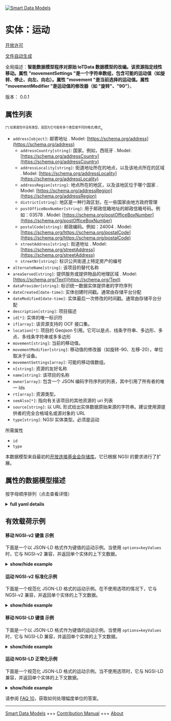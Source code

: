 <!-- 10-Header -->  
[![Smart Data Models](https://smartdatamodels.org/wp-content/uploads/2022/01/SmartDataModels_logo.png "Logo")](https://smartdatamodels.org)  
实体：运动  
=====<!-- /10-Header -->  
<!-- 15-License -->  
[开放许可](https://github.com/smart-data-models//dataModel.OCF/blob/master/movement/LICENSE.md)  
[文件自动生成](https://docs.google.com/presentation/d/e/2PACX-1vTs-Ng5dIAwkg91oTTUdt8ua7woBXhPnwavZ0FxgR8BsAI_Ek3C5q97Nd94HS8KhP-r_quD4H0fgyt3/pub?start=false&loop=false&delayms=3000#slide=id.gb715ace035_0_60)  
<!-- /15-License -->  
<!-- 20-Description -->  
全局描述：**智能数据模型程序对原始 IoTData 数据模型的改编。该资源指定线性移动。属性 "movementSettings "是一个字符串数组，包含可能的运动值（如旋转、停止、向左、向右）。属性 "movement "是当前选择的运动值。属性 "movementModifier "是运动值的修改器（如 "旋转"、"90"）**。  
版本： 0.0.1  
<!-- /20-Description -->  
<!-- 30-PropertiesList -->  

## 属性列表  

<sup><sub>[*] 如果属性中没有类型，是因为它可能有多个类型或不同的格式/模式</sub></sup>。  
- `address[object]`: 邮寄地址  . Model: [https://schema.org/address](https://schema.org/address)	- `addressCountry[string]`: 国家。例如，西班牙  . Model: [https://schema.org/addressCountry](https://schema.org/addressCountry)  
	- `addressLocality[string]`: 街道地址所在的地点，以及该地点所在的区域  . Model: [https://schema.org/addressLocality](https://schema.org/addressLocality)  
	- `addressRegion[string]`: 地点所在的地区，以及该地区位于哪个国家  . Model: [https://schema.org/addressRegion](https://schema.org/addressRegion)  
	- `district[string]`: 地区是一种行政区划，在一些国家由地方政府管理    
	- `postOfficeBoxNumber[string]`: 用于邮政信箱地址的邮政信箱号码。例如：03578  . Model: [https://schema.org/postOfficeBoxNumber](https://schema.org/postOfficeBoxNumber)  
	- `postalCode[string]`: 邮政编码。例如：24004  . Model: [https://schema.org/https://schema.org/postalCode](https://schema.org/https://schema.org/postalCode)  
	- `streetAddress[string]`: 街道地址  . Model: [https://schema.org/streetAddress](https://schema.org/streetAddress)  
	- `streetNr[string]`: 标识公共街道上特定房产的编号    
- `alternateName[string]`: 该项目的替代名称  - `areaServed[string]`: 提供服务或提供物品的地理区域  . Model: [https://schema.org/Text](https://schema.org/Text)- `dataProvider[string]`: 标识统一数据实体提供者的字符序列  - `dateCreated[date-time]`: 实体创建时间戳。通常由存储平台分配  - `dateModified[date-time]`: 实体最后一次修改的时间戳。通常由存储平台分配  - `description[string]`: 项目描述  - `id[*]`: 实体的唯一标识符  - `if[array]`: 该资源支持的 OCF 接口集。  - `location[*]`: 项目的 Geojson 引用。它可以是点、线条字符串、多边形、多点、多线条字符串或多多边形  - `movement[string]`: 当前的移动值。  - `movementModifier[string]`: 移动值的修改器（如旋转-90、左移-20），单位取决于设备。  - `movementSettings[array]`: 可能的移动值数组。  - `n[string]`: 资源的友好名称  - `name[string]`: 该项目的名称  - `owner[array]`: 包含一个 JSON 编码字符序列的列表，其中引用了所有者的唯一 Ids  - `rt[array]`: 资源类型。  - `seeAlso[*]`: 指向有关该项目的其他资源的 uri 列表  - `source[string]`: 以 URL 形式给出实体数据原始来源的字符串。建议使用源提供者的完全合格域名或源对象的 URL  - `type[string]`: NGSI 实体类型。必须是运动  <!-- /30-PropertiesList -->  
<!-- 35-RequiredProperties -->  
所需属性  
- `id`  - `type`  <!-- /35-RequiredProperties -->  
<!-- 40-RequiredProperties -->  
本数据模型来自最初的[开放连接基金会存储库](https://github.com/openconnectivityfoundation/IoTDataModels)。它已根据 NGSI 的要求进行了扩展。  
<!-- /40-RequiredProperties -->  
<!-- 50-DataModelHeader -->  
## 属性的数据模型描述  
按字母顺序排列（点击查看详情）  
<!-- /50-DataModelHeader -->  
<!-- 60-ModelYaml -->  
<details><summary><strong>full yaml details</strong></summary>    
```yaml  
movement:    
  description: 'Smart Data Models Program adaptation of the original IoTData data Models. This Resource specifies linear movement. The Property ''movementSettings'' is an array of strings containing possible movement values (e.g. spin, stop, left, right). The Property ''movement'' is the currently selected movement value. The Property ''movementModifier'' is a modifier to the movement value (e.g. ''spin'', ''90'') '    
  properties:    
    address:    
      description: The mailing address    
      properties:    
        addressCountry:    
          description: 'The country. For example, Spain'    
          type: string    
          x-ngsi:    
            model: https://schema.org/addressCountry    
            type: Property    
        addressLocality:    
          description: 'The locality in which the street address is, and which is in the region'    
          type: string    
          x-ngsi:    
            model: https://schema.org/addressLocality    
            type: Property    
        addressRegion:    
          description: 'The region in which the locality is, and which is in the country'    
          type: string    
          x-ngsi:    
            model: https://schema.org/addressRegion    
            type: Property    
        district:    
          description: 'A district is a type of administrative division that, in some countries, is managed by the local government'    
          type: string    
          x-ngsi:    
            type: Property    
        postOfficeBoxNumber:    
          description: 'The post office box number for PO box addresses. For example, 03578'    
          type: string    
          x-ngsi:    
            model: https://schema.org/postOfficeBoxNumber    
            type: Property    
        postalCode:    
          description: 'The postal code. For example, 24004'    
          type: string    
          x-ngsi:    
            model: https://schema.org/https://schema.org/postalCode    
            type: Property    
        streetAddress:    
          description: The street address    
          type: string    
          x-ngsi:    
            model: https://schema.org/streetAddress    
            type: Property    
        streetNr:    
          description: Number identifying a specific property on a public street    
          type: string    
          x-ngsi:    
            type: Property    
      type: object    
      x-ngsi:    
        model: https://schema.org/address    
        type: Property    
    alternateName:    
      description: An alternative name for this item    
      type: string    
      x-ngsi:    
        type: Property    
    areaServed:    
      description: The geographic area where a service or offered item is provided    
      type: string    
      x-ngsi:    
        model: https://schema.org/Text    
        type: Property    
    dataProvider:    
      description: A sequence of characters identifying the provider of the harmonised data entity    
      type: string    
      x-ngsi:    
        type: Property    
    dateCreated:    
      description: Entity creation timestamp. This will usually be allocated by the storage platform    
      format: date-time    
      type: string    
      x-ngsi:    
        type: Property    
    dateModified:    
      description: Timestamp of the last modification of the entity. This will usually be allocated by the storage platform    
      format: date-time    
      type: string    
      x-ngsi:    
        type: Property    
    description:    
      description: A description of this item    
      type: string    
      x-ngsi:    
        type: Property    
    id:    
      anyOf:    
        - description: Identifier format of any NGSI entity    
          maxLength: 256    
          minLength: 1    
          pattern: ^[\w\-\.\{\}\$\+\*\[\]`|~^@!,:\\]+$    
          type: string    
          x-ngsi:    
            type: Property    
        - description: Identifier format of any NGSI entity    
          format: uri    
          type: string    
          x-ngsi:    
            type: Property    
      description: Unique identifier of the entity    
      x-ngsi:    
        type: Property    
    if:    
      description: The OCF Interface set supported by this Resource.    
      items:    
        enum:    
          - oic.if.s    
          - oic.if.baseline    
        type: string    
      minItems: 2    
      readOnly: true    
      type: array    
      uniqueItems: true    
      x-ngsi:    
        type: Property    
    location:    
      description: 'Geojson reference to the item. It can be Point, LineString, Polygon, MultiPoint, MultiLineString or MultiPolygon'    
      oneOf:    
        - description: Geojson reference to the item. Point    
          properties:    
            bbox:    
              items:    
                type: number    
              minItems: 4    
              type: array    
            coordinates:    
              items:    
                type: number    
              minItems: 2    
              type: array    
            type:    
              enum:    
                - Point    
              type: string    
          required:    
            - type    
            - coordinates    
          title: GeoJSON Point    
          type: object    
          x-ngsi:    
            type: GeoProperty    
        - description: Geojson reference to the item. LineString    
          properties:    
            bbox:    
              items:    
                type: number    
              minItems: 4    
              type: array    
            coordinates:    
              items:    
                items:    
                  type: number    
                minItems: 2    
                type: array    
              minItems: 2    
              type: array    
            type:    
              enum:    
                - LineString    
              type: string    
          required:    
            - type    
            - coordinates    
          title: GeoJSON LineString    
          type: object    
          x-ngsi:    
            type: GeoProperty    
        - description: Geojson reference to the item. Polygon    
          properties:    
            bbox:    
              items:    
                type: number    
              minItems: 4    
              type: array    
            coordinates:    
              items:    
                items:    
                  items:    
                    type: number    
                  minItems: 2    
                  type: array    
                minItems: 4    
                type: array    
              type: array    
            type:    
              enum:    
                - Polygon    
              type: string    
          required:    
            - type    
            - coordinates    
          title: GeoJSON Polygon    
          type: object    
          x-ngsi:    
            type: GeoProperty    
        - description: Geojson reference to the item. MultiPoint    
          properties:    
            bbox:    
              items:    
                type: number    
              minItems: 4    
              type: array    
            coordinates:    
              items:    
                items:    
                  type: number    
                minItems: 2    
                type: array    
              type: array    
            type:    
              enum:    
                - MultiPoint    
              type: string    
          required:    
            - type    
            - coordinates    
          title: GeoJSON MultiPoint    
          type: object    
          x-ngsi:    
            type: GeoProperty    
        - description: Geojson reference to the item. MultiLineString    
          properties:    
            bbox:    
              items:    
                type: number    
              minItems: 4    
              type: array    
            coordinates:    
              items:    
                items:    
                  items:    
                    type: number    
                  minItems: 2    
                  type: array    
                minItems: 2    
                type: array    
              type: array    
            type:    
              enum:    
                - MultiLineString    
              type: string    
          required:    
            - type    
            - coordinates    
          title: GeoJSON MultiLineString    
          type: object    
          x-ngsi:    
            type: GeoProperty    
        - description: Geojson reference to the item. MultiLineString    
          properties:    
            bbox:    
              items:    
                type: number    
              minItems: 4    
              type: array    
            coordinates:    
              items:    
                items:    
                  items:    
                    items:    
                      type: number    
                    minItems: 2    
                    type: array    
                  minItems: 4    
                  type: array    
                type: array    
              type: array    
            type:    
              enum:    
                - MultiPolygon    
              type: string    
          required:    
            - type    
            - coordinates    
          title: GeoJSON MultiPolygon    
          type: object    
          x-ngsi:    
            type: GeoProperty    
      x-ngsi:    
        type: GeoProperty    
    movement:    
      description: The current movement value.    
      type: string    
      x-ngsi:    
        type: Property    
    movementModifier:    
      description: 'The modifier to the movement value (e.g. spin-90, left-20), units are device dependent.'    
      type: string    
      x-ngsi:    
        type: Property    
    movementSettings:    
      description: The array of possible movement values.    
      items:    
        type: string    
      readOnly: true    
      type: array    
      x-ngsi:    
        type: Property    
    n:    
      description: Friendly name of the Resource    
      maxLength: 64    
      readOnly: true    
      type: string    
      x-ngsi:    
        type: Property    
    name:    
      description: The name of this item    
      type: string    
      x-ngsi:    
        type: Property    
    owner:    
      description: A List containing a JSON encoded sequence of characters referencing the unique Ids of the owner(s)    
      items:    
        anyOf:    
          - description: Identifier format of any NGSI entity    
            maxLength: 256    
            minLength: 1    
            pattern: ^[\w\-\.\{\}\$\+\*\[\]`|~^@!,:\\]+$    
            type: string    
            x-ngsi:    
              type: Property    
          - description: Identifier format of any NGSI entity    
            format: uri    
            type: string    
            x-ngsi:    
              type: Property    
        description: Unique identifier of the entity    
        x-ngsi:    
          type: Property    
      type: array    
      x-ngsi:    
        type: Property    
    rt:    
      description: The Resource Type.    
      items:    
        enum:    
          - oic.r.movement.linear    
        maxLength: 64    
        type: string    
      minItems: 1    
      readOnly: true    
      type: array    
      uniqueItems: true    
      x-ngsi:    
        type: Property    
    seeAlso:    
      description: list of uri pointing to additional resources about the item    
      oneOf:    
        - items:    
            format: uri    
            type: string    
          minItems: 1    
          type: array    
        - format: uri    
          type: string    
      x-ngsi:    
        type: Property    
    source:    
      description: 'A sequence of characters giving the original source of the entity data as a URL. Recommended to be the fully qualified domain name of the source provider, or the URL to the source object'    
      type: string    
      x-ngsi:    
        type: Property    
    type:    
      description: NGSI entity type. It has to be movement    
      enum:    
        - movement    
      type: string    
      x-ngsi:    
        type: Property    
  required:    
    - id    
    - type    
  type: object    
  x-derived-from: https://github.com/OpenInterConnect/IoTDataModels/blob/master/movementResURI.swagger.json    
  x-disclaimer: 'Redistribution and use in source and binary forms, with or without modification, are permitted  provided that the license conditions are met. Copyleft (c) 2022 Contributors to Smart Data Models Program'    
  x-license-url: https://github.com/smart-data-models/dataModel.OCF/blob/master/movement/LICENSE.md    
  x-model-schema: https://smart-data-models.github.io/dataModel.IoTDataModels/movement/schema.json    
  x-model-tags: OCF    
  x-version: 0.0.1    
```  
</details>    
<!-- /60-ModelYaml -->  
<!-- 70-MiddleNotes -->  
<!-- /70-MiddleNotes -->  
<!-- 80-Examples -->  
## 有效载荷示例  
#### 移动 NGSI-v2 键值 示例  
下面是一个以 JSON-LD 格式作为键值的运动示例。当使用 `options=keyValues` 时，它与 NGSI-v2 兼容，并返回单个实体的上下文数据。  
<details><summary><strong>show/hide example</strong></summary>    
```json  
{  
    "id": "urn:ngsi-ld:movement:id:WMOH:91322370",  
    "dateCreated": "1983-09-28T15:31:13Z",  
    "dateModified": "2008-01-31T11:06:20Z",  
    "source": "Example side agent trip. Part girl impact child ready nice model. Step tell try executive of.",  
    "name": "Decade ahead house should apply man need coach. Maintain stuff least inside. Activity new American floor wrong.",  
    "alternateName": "Other can PM. Machine fas",  
    "description": "Son ready start. Future score put born. Have main range remain personal positive every assume.",  
    "dataProvider": "Great central government. Affect adult soldier American government. Amount last summer month officer make. Prepare author prove th",  
    "owner": [  
        "urn:ngsi-ld:movement:items:YSRS:72385041",  
        "urn:ngsi-ld:movement:items:XPBE:72152358"  
    ],  
    "seeAlso": [  
        "urn:ngsi-ld:movement:items:HBKJ:87209106"  
    ],  
    "location": {  
        "type": "Point",  
        "coordinates": [  
            -55.011893,  
            160.721991  
        ]  
    },  
    "address": {  
        "streetAddress": "Attack third old not. Out control while standard up pass.",  
        "addressLocality": "Keep never card activity. Then store card management cell yet best.",  
        "addressRegion": "Loss race no main task break right. World behavior family sound.",  
        "addressCountry": "Store analysis particularly role. Quickly rather unit together cov",  
        "postalCode": "Poor appear lay. Blood ready book cell carry degree thought drop.",  
        "postOfficeBoxNumber": "Reveal ability guess friend face. Letter explain north tough laugh south price. Particular toward thus place whether go Mrs. Low home want hospital guy position so.",  
        "streetNr": "Challenge race hospital poor. Arm believe with stay with will per.",  
        "district": "Side himself agreement serve reflect sister. Investment "  
    },  
    "areaServed": "Set food community. Security benefit front can against. Push too head.",  
    "rt": [  
        "oic.r.movement.linear"  
    ],  
    "movementSettings": [  
        "Socie",  
        "Anything treatment check. Security street draw unit win. Other then college computer life somebody."  
    ],  
    "movementModifier": "Ok main mov",  
    "movement": "Tonight address country. Range energy once southern international as",  
    "n": "None run reach question now laugh happen strategy. Everyone n",  
    "if": [  
        "oic.if.baseline",  
        "oic.if.s"  
    ],  
    "type": "movement"  
}  
```  
</details>  
#### 运动 NGSI-v2 标准化示例  
下面是一个规范化 JSON-LD 格式的运动示例。在不使用选项的情况下，它与 NGSI-v2 兼容，并返回单个实体的上下文数据。  
<details><summary><strong>show/hide example</strong></summary>    
```json  
{  
    "id": "urn:ngsi-ld:movement:id:WMOH:91322370",  
    "dateCreated": {  
        "type": "DateTime",  
        "value": "1983-09-28T15:31:13Z"  
    },  
    "dateModified": {  
        "type": "DateTime",  
        "value": "2008-01-31T11:06:20Z"  
    },  
    "source": {  
        "type": "Text",  
        "value": "Example side agent trip. Part girl impact child ready nice model. Step tell try executive of."  
    },  
    "name": {  
        "type": "Text",  
        "value": "Decade ahead house should apply man need coach. Maintain stuff least inside. Activity new American floor wrong."  
    },  
    "alternateName": {  
        "type": "Text",  
        "value": "Other can PM. Machine fas"  
    },  
    "description": {  
        "type": "Text",  
        "value": "Son ready start. Future score put born. Have main range remain personal positive every assume."  
    },  
    "dataProvider": {  
        "type": "Text",  
        "value": "Great central government. Affect adult soldier American government. Amount last summer month officer make. Prepare author prove th"  
    },  
    "owner": {  
        "type": "StructuredValue",  
        "value": [  
            "urn:ngsi-ld:movement:items:YSRS:72385041",  
            "urn:ngsi-ld:movement:items:XPBE:72152358"  
        ]  
    },  
    "seeAlso": {  
        "type": "StructuredValue",  
        "value": [  
            "urn:ngsi-ld:movement:items:HBKJ:87209106"  
        ]  
    },  
    "location": {  
        "type": "geo:json",  
        "value": {  
            "type": "Point",  
            "coordinates": [  
                -55.011893,  
                160.721991  
            ]  
        }  
    },  
    "address": {  
        "type": "StructuredValue",  
        "value": {  
            "streetAddress": "Attack third old not. Out control while standard up pass.",  
            "addressLocality": "Keep never card activity. Then store card management cell yet best.",  
            "addressRegion": "Loss race no main task break right. World behavior family sound.",  
            "addressCountry": "Store analysis particularly role. Quickly rather unit together cov",  
            "postalCode": "Poor appear lay. Blood ready book cell carry degree thought drop.",  
            "postOfficeBoxNumber": "Reveal ability guess friend face. Letter explain north tough laugh south price. Particular toward thus place whether go Mrs. Low home want hospital guy position so.",  
            "streetNr": "Challenge race hospital poor. Arm believe with stay with will per.",  
            "district": "Side himself agreement serve reflect sister. Investment "  
        }  
    },  
    "areaServed": {  
        "type": "Text",  
        "value": "Set food community. Security benefit front can against. Push too head."  
    },  
    "rt": {  
        "type": "StructuredValue",  
        "value": [  
            "oic.r.movement.linear"  
        ]  
    },  
    "movementSettings": {  
        "type": "StructuredValue",  
        "value": [  
            "Socie",  
            "Anything treatment check. Security street draw unit win. Other then college computer life somebody."  
        ]  
    },  
    "movementModifier": {  
        "type": "Text",  
        "value": "Ok main mov"  
    },  
    "movement": {  
        "type": "Text",  
        "value": "Tonight address country. Range energy once southern international as"  
    },  
    "n": {  
        "type": "Text",  
        "value": "None run reach question now laugh happen strategy. Everyone n"  
    },  
    "if": {  
        "type": "StructuredValue",  
        "value": [  
            "oic.if.baseline",  
            "oic.if.s"  
        ]  
    },  
    "type": "movement"  
}  
```  
</details>  
#### 移动 NGSI-LD 键值 示例  
下面是一个以 JSON-LD 格式作为键值的运动示例。当使用 `options=keyValues` 时，它与 NGSI-LD 兼容，并返回单个实体的上下文数据。  
<details><summary><strong>show/hide example</strong></summary>    
```json  
{  
    "id": "urn:ngsi-ld:movement:id:WMOH:91322370",  
    "dateCreated": "1983-09-28T15:31:13Z",  
    "dateModified": "2008-01-31T11:06:20Z",  
    "source": "Example side agent trip. Part girl impact child ready nice model. Step tell try executive of.",  
    "name": "Decade ahead house should apply man need coach. Maintain stuff least inside. Activity new American floor wrong.",  
    "alternateName": "Other can PM. Machine fas",  
    "description": "Son ready start. Future score put born. Have main range remain personal positive every assume.",  
    "dataProvider": "Great central government. Affect adult soldier American government. Amount last summer month officer make. Prepare author prove th",  
    "owner": [  
        "urn:ngsi-ld:movement:items:YSRS:72385041",  
        "urn:ngsi-ld:movement:items:XPBE:72152358"  
    ],  
    "seeAlso": [  
        "urn:ngsi-ld:movement:items:HBKJ:87209106"  
    ],  
    "location": {  
        "type": "Point",  
        "coordinates": [  
            -55.011893,  
            160.721991  
        ]  
    },  
    "address": {  
        "streetAddress": "Attack third old not. Out control while standard up pass.",  
        "addressLocality": "Keep never card activity. Then store card management cell yet best.",  
        "addressRegion": "Loss race no main task break right. World behavior family sound.",  
        "addressCountry": "Store analysis particularly role. Quickly rather unit together cov",  
        "postalCode": "Poor appear lay. Blood ready book cell carry degree thought drop.",  
        "postOfficeBoxNumber": "Reveal ability guess friend face. Letter explain north tough laugh south price. Particular toward thus place whether go Mrs. Low home want hospital guy position so.",  
        "streetNr": "Challenge race hospital poor. Arm believe with stay with will per.",  
        "district": "Side himself agreement serve reflect sister. Investment "  
    },  
    "areaServed": "Set food community. Security benefit front can against. Push too head.",  
    "rt": [  
        "oic.r.movement.linear"  
    ],  
    "movementSettings": [  
        "Socie",  
        "Anything treatment check. Security street draw unit win. Other then college computer life somebody."  
    ],  
    "movementModifier": "Ok main mov",  
    "movement": "Tonight address country. Range energy once southern international as",  
    "n": "None run reach question now laugh happen strategy. Everyone n",  
    "if": [  
        "oic.if.baseline",  
        "oic.if.s"  
    ],  
    "type": "movement",  
    "@context": [  
        "https://smartdatamodels.org/context.jsonld"  
    ]  
}  
```  
</details>  
#### 运动 NGSI-LD 正常化示例  
下面是一个规范化 JSON-LD 格式的运动示例。当不使用选项时，它与 NGSI-LD 兼容，并返回单个实体的上下文数据。  
<details><summary><strong>show/hide example</strong></summary>    
```json  
{  
    "id": "urn:ngsi-ld:movement:id:WMOH:91322370",  
    "dateCreated": {  
        "type": "Property",  
        "value": {  
            "@type": "DateTime",  
            "@value": "1983-09-28T15:31:13Z"  
        }  
    },  
    "dateModified": {  
        "type": "Property",  
        "value": {  
            "@type": "DateTime",  
            "@value": "2008-01-31T11:06:20Z"  
        }  
    },  
    "source": {  
        "type": "Property",  
        "value": "Example side agent trip. Part girl impact child ready nice model. Step tell try executive of."  
    },  
    "name": {  
        "type": "Property",  
        "value": "Decade ahead house should apply man need coach. Maintain stuff least inside. Activity new American floor wrong."  
    },  
    "alternateName": {  
        "type": "Property",  
        "value": "Other can PM. Machine fas"  
    },  
    "description": {  
        "type": "Property",  
        "value": "Son ready start. Future score put born. Have main range remain personal positive every assume."  
    },  
    "dataProvider": {  
        "type": "Property",  
        "value": "Great central government. Affect adult soldier American government. Amount last summer month officer make. Prepare author prove th"  
    },  
    "owner": {  
        "type": "Property",  
        "value": [  
            "urn:ngsi-ld:movement:items:YSRS:72385041",  
            "urn:ngsi-ld:movement:items:XPBE:72152358"  
        ]  
    },  
    "seeAlso": {  
        "type": "Property",  
        "value": [  
            "urn:ngsi-ld:movement:items:HBKJ:87209106"  
        ]  
    },  
    "location": {  
        "type": "GeoProperty",  
        "value": {  
            "type": "Point",  
            "coordinates": [  
                -55.011893,  
                160.721991  
            ]  
        }  
    },  
    "address": {  
        "type": "Property",  
        "value": {  
            "streetAddress": "Attack third old not. Out control while standard up pass.",  
            "addressLocality": "Keep never card activity. Then store card management cell yet best.",  
            "addressRegion": "Loss race no main task break right. World behavior family sound.",  
            "addressCountry": "Store analysis particularly role. Quickly rather unit together cov",  
            "postalCode": "Poor appear lay. Blood ready book cell carry degree thought drop.",  
            "postOfficeBoxNumber": "Reveal ability guess friend face. Letter explain north tough laugh south price. Particular toward thus place whether go Mrs. Low home want hospital guy position so.",  
            "streetNr": "Challenge race hospital poor. Arm believe with stay with will per.",  
            "district": "Side himself agreement serve reflect sister. Investment "  
        }  
    },  
    "areaServed": {  
        "type": "Property",  
        "value": "Set food community. Security benefit front can against. Push too head."  
    },  
    "rt": {  
        "type": "Property",  
        "value": [  
            "oic.r.movement.linear"  
        ]  
    },  
    "movementSettings": {  
        "type": "Property",  
        "value": [  
            "Socie",  
            "Anything treatment check. Security street draw unit win. Other then college computer life somebody."  
        ]  
    },  
    "movementModifier": {  
        "type": "Property",  
        "value": "Ok main mov"  
    },  
    "movement": {  
        "type": "Property",  
        "value": "Tonight address country. Range energy once southern international as"  
    },  
    "n": {  
        "type": "Property",  
        "value": "None run reach question now laugh happen strategy. Everyone n"  
    },  
    "if": {  
        "type": "Property",  
        "value": [  
            "oic.if.baseline",  
            "oic.if.s"  
        ]  
    },  
    "type": "movement",  
    "@context": [  
        "https://smartdatamodels.org/context.jsonld"  
    ]  
}  
```  
</details><!-- /80-Examples -->  
<!-- 90-FooterNotes -->  
<!-- /90-FooterNotes -->  
<!-- 95-Units -->  
请参阅 [FAQ 10](https://smartdatamodels.org/index.php/faqs/)，获取如何处理幅度单位的答案。  
<!-- /95-Units -->  
<!-- 97-LastFooter -->  
---  
[Smart Data Models](https://smartdatamodels.org) +++ [Contribution Manual](https://bit.ly/contribution_manual) +++ [About](https://bit.ly/Introduction_SDM)<!-- /97-LastFooter -->  
